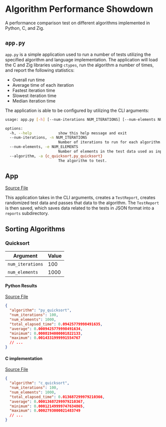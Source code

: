 # Algorithm Performance Showdown

A performance comparison test on different algorithms implemented in Python, C,
and Zig.

## `app.py`

`app.py` is a simple application used to run a number of tests utilizing the
specified algorithm and language implementation. The application will load the
C and Zig libraries using `ctypes`, run the algorithm a number of times, and
report the following statistics:

- Overall run time
- Average time of each iteration
- Fastest iteration time
- Slowest iteration time
- Median iteration time

The application is able to be configured by utilizing the CLI arguments:

```sh
usage: app.py [-h] [--num-iterations NUM_ITERATIONS] [--num-elements NUM_ELEMENTS] [--algorithm {c_quicksort,py_quicksort}]

options:
  -h, --help            show this help message and exit
  --num-iterations, -n NUM_ITERATIONS
                        Number of iterations to run for each algorithm.
  --num-elements, -e NUM_ELEMENTS
                        Number of elements in the test data used as input for each algorithm.
  --algorithm, -a {c_quicksort,py_quicksort}
                        The algorithm to test.
```

## App

[Source File](app.py)

This application takes in the CLI arguments, creates a `TestReport`, creates randomized test data and passes that data to the algorithm. The `TestReport` is then saved, which saves data related to the tests in JSON format into a `reports` subdirectory.

## Sorting Algorithms

### Quicksort

| Argument         | Value |
| ---------------- | ----- |
| `num_iterations` | 100   |
| `num_elements`   | 1000  |

#### Python Results

[Source File](src/quicksort.py)

```json
{
  "algorithm": "py_quicksort",
  "num_iterations": 100,
  "num_elements": 1000,
  "total_elapsed_time": 0.09425779998491635,
  "average": 0.0009425779998491634,
  "minimum": 0.0008194000001822133,
  "maximum": 0.0014331999991554767
  // ...
}
```

#### C implementation

[Source File](src/quicksort.c)

```json
{
  "algorithm": "c_quicksort",
  "num_iterations": 100,
  "num_elements": 1000,
  "total_elapsed_time": 0.013687299979210366,
  "average": 0.00013687299979210367,
  "minimum": 0.00012149999747634865,
  "maximum": 0.0002793000021483749
  // ...
}
```
